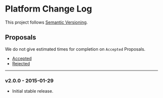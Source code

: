 # Platform Change Log

This project follows [Semantic Versioning](CONTRIBUTING.md).

## Proposals

We do not give estimated times for completion on `Accepted` Proposals.

- [Accepted](https://github.com/cartalyst/platform/labels/Accepted)
- [Rejected](https://github.com/cartalyst/platform/labels/Rejected)

---

### v2.0.0 - 2015-01-29

- Initial stable release.
